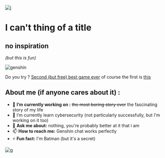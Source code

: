 ![j]()

# I can't thing of a title

## no inspiration

*(but this is fun)*

![genshin](https://malmal.fra1.digitaloceanspaces.com/userdata/profile-images/qn3JLg1r9CMVFlc2R3zU2JaWkmo2/profile-Zz3tXCPnFFMhHFW0jmhUY-original.png)

Do you try ?
[Second (but free) best game ever](https://genshin.hoyoverse.com/en/home) of course the first is [this](https://finalfantasyxv.square-enix-games.com/)

## About me (if anyone cares about it) :

- 🔭 __I’m currently working on :__ ~~the most boring story ever~~ the fascinating story of my life
- 🌱 I’m currently learn cybersecurity (not particularly successfully, but I'm working on it too)
- 💬 __Ask me about:__ nothing, you're probably better at it that i am
- 📫 __How to reach me:__ Genshin chat works perfectly
- ⚡ __Fun fact:__ I'm Batman (but it's a secret)

![g]()

